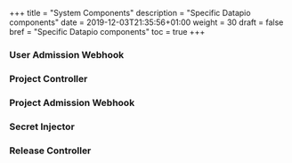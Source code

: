 +++
title = "System Components"
description = "Specific Datapio components"
date = 2019-12-03T21:35:56+01:00
weight = 30
draft = false
bref = "Specific Datapio components"
toc = true
+++

### User Admission Webhook

### Project Controller

### Project Admission Webhook

### Secret Injector

### Release Controller
